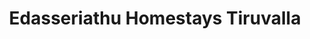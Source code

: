 ---
title: "Edasseriathu Homestays Tiruvalla"
url: /thiruvalla-kerala/edasseriathu-homestays-tiruvalla/
shop: funeral directors
---
